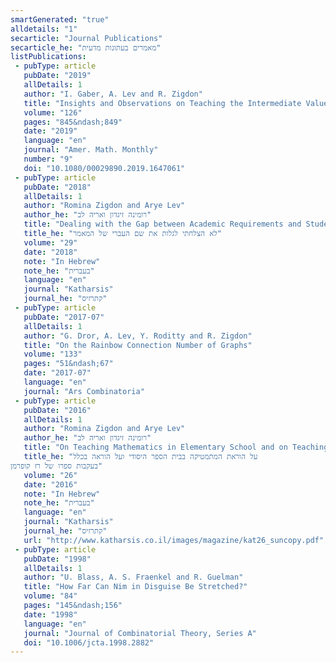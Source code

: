 ```yaml
---
smartGenerated: "true"
alldetails: "1"
secarticle: "Journal Publications"
secarticle_he: "מאמרים בעתונות מדעית"
listPublications:
 - pubType: article
   pubDate: "2019"
   allDetails: 1
   author: "I. Gaber, A. Lev and R. Zigdon"
   title: "Insights and Observations on Teaching the Intermediate Value Theorem"
   volume: "126"
   pages: "845&ndash;849"
   date: "2019"
   language: "en"
   journal: "Amer. Math. Monthly"
   number: "9"
   doi: "10.1080/00029890.2019.1647061"
 - pubType: article
   pubDate: "2018"
   allDetails: 1
   author: "Romina Zigdon and Arye Lev"
   author_he: "רומינה זיגדון ואריה לב"
   title: "Dealing with the Gap between Academic Requirements and Students' Abilities"
   title_he: "לא הצלחתי לגלות את שם העברי של המאמר"
   volume: "29"
   date: "2018"
   note: "In Hebrew"
   note_he: "בעברית"
   language: "en"
   journal: "Katharsis"
   journal_he: "קתרזיס"
 - pubType: article
   pubDate: "2017-07"
   allDetails: 1
   author: "G. Dror, A. Lev, Y. Roditty and R. Zigdon"
   title: "On the Rainbow Connection Number of Graphs"
   volume: "133"
   pages: "51&ndash;67"
   date: "2017-07"
   language: "en"
   journal: "Ars Combinatoria"
 - pubType: article
   pubDate: "2016"
   allDetails: 1
   author: "Romina Zigdon and Arye Lev"
   author_he: "רומינה זיגדון ואריה לב"
   title: "On Teaching Mathematics in Elementary School and on Teaching in General"
   title_he: "על הוראת המתמטיקה בבית הספר היסודי ועל הוראה בכלל
בעקבות ספרו של רז קופרמן"
   volume: "26"
   date: "2016"
   note: "In Hebrew"
   note_he: "בעברית"
   language: "en"
   journal: "Katharsis"
   journal_he: "קתרזיס"
   url: "http://www.katharsis.co.il/images/magazine/kat26_suncopy.pdf"
 - pubType: article
   pubDate: "1998"
   allDetails: 1
   author: "U. Blass, A. S. Fraenkel and R. Guelman"
   title: "How Far Can Nim in Disguise Be Stretched?"
   volume: "84"
   pages: "145&ndash;156"
   date: "1998"
   language: "en"
   journal: "Journal of Combinatorial Theory, Series A"
   doi: "10.1006/jcta.1998.2882"
---
```

